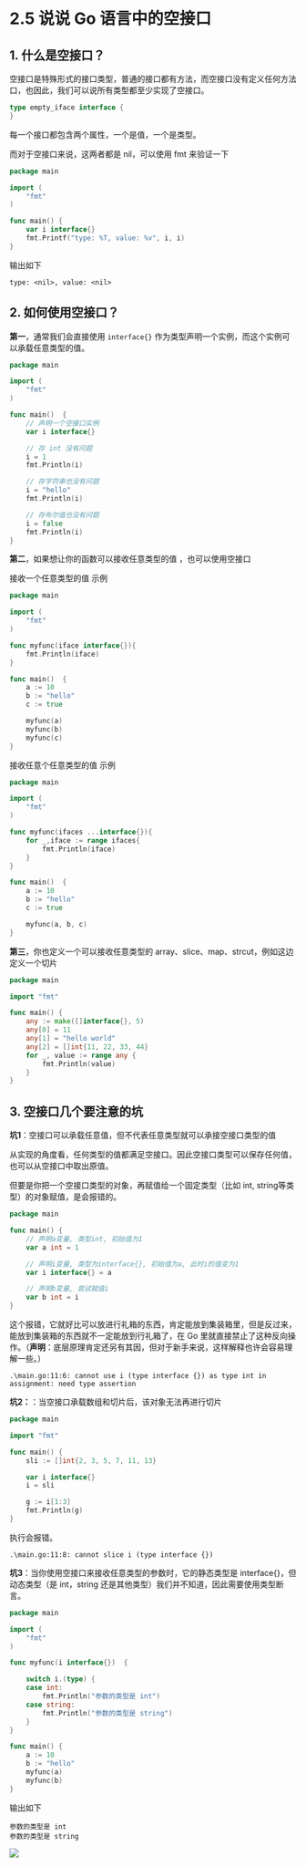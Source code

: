# 2.5 说说 Go 语言中的空接口

## 1. 什么是空接口？

空接口是特殊形式的接口类型，普通的接口都有方法，而空接口没有定义任何方法口，也因此，我们可以说所有类型都至少实现了空接口。

```go
type empty_iface interface {
}
```

每一个接口都包含两个属性，一个是值，一个是类型。

而对于空接口来说，这两者都是 nil，可以使用 fmt 来验证一下

```go
package main

import (
	"fmt"
)

func main() {
	var i interface{}
	fmt.Printf("type: %T, value: %v", i, i)
}
```

输出如下

```
type: <nil>, value: <nil>
```



## 2. 如何使用空接口？

**第一**，通常我们会直接使用 `interface{}` 作为类型声明一个实例，而这个实例可以承载任意类型的值。

```go
package main

import (
	"fmt"
)

func main()  {
	// 声明一个空接口实例
	var i interface{}

	// 存 int 没有问题
	i = 1
	fmt.Println(i)

	// 存字符串也没有问题
	i = "hello"
	fmt.Println(i)

	// 存布尔值也没有问题
	i = false
	fmt.Println(i)
}
```

**第二**，如果想让你的函数可以接收任意类型的值 ，也可以使用空接口

接收一个任意类型的值 示例

```go
package main

import (
	"fmt"
)

func myfunc(iface interface{}){
	fmt.Println(iface)
}

func main()  {
	a := 10
	b := "hello"
	c := true

	myfunc(a)
	myfunc(b)
	myfunc(c)
}
```

接收任意个任意类型的值 示例

```go
package main

import (
	"fmt"
)

func myfunc(ifaces ...interface{}){
	for _,iface := range ifaces{
		fmt.Println(iface)
	}
}

func main()  {
	a := 10
	b := "hello"
	c := true

	myfunc(a, b, c)
}
```

**第三**，你也定义一个可以接收任意类型的 array、slice、map、strcut，例如这边定义一个切片

```go
package main

import "fmt"

func main() {
    any := make([]interface{}, 5)
    any[0] = 11
    any[1] = "hello world"
    any[2] = []int{11, 22, 33, 44}
    for _, value := range any {
        fmt.Println(value)
    }
}
```



## 3. 空接口几个要注意的坑

**坑1**：空接口可以承载任意值，但不代表任意类型就可以承接空接口类型的值

从实现的角度看，任何类型的值都满足空接口。因此空接口类型可以保存任何值，也可以从空接口中取出原值。

但要是你把一个空接口类型的对象，再赋值给一个固定类型（比如 int, string等类型）的对象赋值，是会报错的。

```go
package main

func main() {
	// 声明a变量, 类型int, 初始值为1
	var a int = 1

	// 声明i变量, 类型为interface{}, 初始值为a, 此时i的值变为1
	var i interface{} = a

	// 声明b变量, 尝试赋值i
	var b int = i
}
```

这个报错，它就好比可以放进行礼箱的东西，肯定能放到集装箱里，但是反过来，能放到集装箱的东西就不一定能放到行礼箱了，在 Go 里就直接禁止了这种反向操作。（**声明**：底层原理肯定还另有其因，但对于新手来说，这样解释也许会容易理解一些。）

```
.\main.go:11:6: cannot use i (type interface {}) as type int in assignment: need type assertion
```



**坑2：**：当空接口承载数组和切片后，该对象无法再进行切片

```go
package main

import "fmt"

func main() {
	sli := []int{2, 3, 5, 7, 11, 13}

	var i interface{}
	i = sli

	g := i[1:3]
	fmt.Println(g)
}
```

执行会报错。

```
.\main.go:11:8: cannot slice i (type interface {})
```



**坑3**：当你使用空接口来接收任意类型的参数时，它的静态类型是 interface{}，但动态类型（是 int，string 还是其他类型）我们并不知道，因此需要使用类型断言。

```go
package main

import (
	"fmt"
)

func myfunc(i interface{})  {

	switch i.(type) {
	case int:
		fmt.Println("参数的类型是 int")
	case string:
		fmt.Println("参数的类型是 string")
	}
}

func main() {
	a := 10
	b := "hello"
	myfunc(a)
	myfunc(b)
}
```

输出如下

```
参数的类型是 int
参数的类型是 string
```





![](http://image.python-online.cn/image-20200320125724880.png)